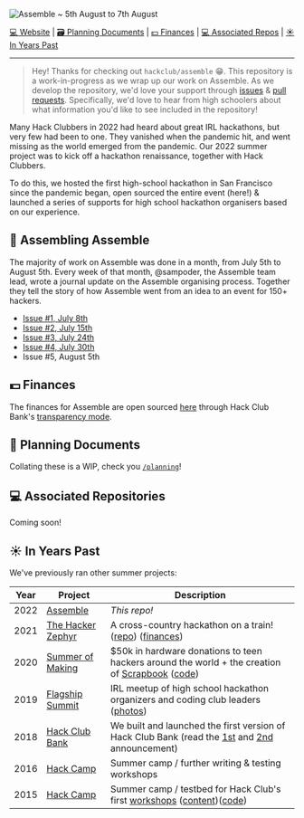 ![Assemble ~ 5th August to 7th August](https://cloud-lc9ubrbk8-hack-club-bot.vercel.app/0postcard__1-5.png)

[💻 Website](https://assemble.hackclub.com) | [🗃 Planning Documents](#-planning-documents) | [💵 Finances](#-finances) | [💻 Associated Repos](#-associated-repositories) | [☀️ In Years Past](#%EF%B8%8F-in-years-past)

---

> Hey! Thanks for checking out `hackclub/assemble` :grin:. This repository is a work-in-progress as we wrap up our work on Assemble. As we develop the repository, we'd love your support through [issues](https://github.com/hackclub/assemble/issues) & [pull requests](https://github.com/hackclub/assemble/pulls). Specifically, we'd love to hear from high schoolers about what information you'd like to see included in the repository! 

Many Hack Clubbers in 2022 had heard about great IRL hackathons, but very few had been to one. They vanished when the pandemic hit, and went missing as the world emerged from the pandemic. Our 2022 summer project was to kick off a hackathon renaissance, together with Hack Clubbers. 

To do this, we hosted the first high-school hackathon in San Francisco since the pandemic began, open sourced the entire event (here!) & launched a series of supports for high school hackathon organisers based on our experience.

## 📝 Assembling Assemble

The majority of work on Assemble was done in a month, from July 5th to August 5th. Every week of that month, @sampoder, the Assemble team lead, wrote a journal update on the Assemble organising process. Together they tell the story of how Assemble went from an idea to an event for 150+ hackers.

- [Issue #1, July 8th](updates/1.md)
- [Issue #2, July 15th](updates/2.md)
- [Issue #3, July 24th](updates/3.md)
- [Issue #4, July 30th](updates/4.md)
- Issue #5, August 5th

## 💵 Finances

The finances for Assemble are open sourced [here](https://bank.hackclub.com/assemble) through Hack Club Bank's [transparency mode](https://headwayapp.co/bank-changelog/transparent-finances-(optional-feature)-151427).

## 📄 Planning Documents

Collating these is a WIP, check you [`/planning`](/planning)!

## 💻 Associated Repositories

Coming soon!

## ☀️ In Years Past

We've previously ran other summer projects:

| Year | Project                                                        | Description                                                                                                                                                                                                                                                                           |
| ---- | -------------------------------------------------------------- | ------------------------------------------------------------------------------------------------------------------------------------------------------------------------------------------------------------------------------------------------------------------------------------- |
| 2022 | [Assemble](https://assemble.hackclub.com)                       | _This repo!_ |
| 2021 | [The Hacker Zephyr](https://github.com/hackclub/the-hacker-zephyr)                       | A cross-country hackathon on a train! ([repo](https://github.com/hackclub/the-hacker-zephyr)) ([finances](https://bank.hackclub.com/zephyr))                                                                                                                                                                                                                                                                           |
| 2020 | [Summer of Making](https://summer.hackclub.com)                | $50k in hardware donations to teen hackers around the world + the creation of [Scrapbook](https://scrapbook.hackclub.com) ([code](https://github.com/hackclub/scrapbook))                                                                                                             |
| 2019 | [Flagship Summit](https://flagship.hackclub.com)               | IRL meetup of high school hackathon organizers and coding club leaders ([photos](https://photos.google.com/share/AF1QipO3hb2mN-Q16icE-M16d-06uHyXLmvd3Rw6b_f_oosfAX9SnOvnouPOyO79P7pR7Q?key=anphZTNFUERPWXV3YnJQV2VzVVVFMFFVcGRDc3hB))                                                |
| 2018 | [Hack Club Bank](https://hackclub.com/bank/)                   | We built and launched the first version of Hack Club Bank (read the [1st](https://medium.com/hackclub/hack-club-bank-a-bank-for-student-hackers-e5d894ea5375) and [2nd](https://medium.com/hackclub/hack-club-bank-is-now-live-for-everyone-including-you-884f7f54836f) announcement) |
| 2016 | [Hack Camp](https://github.com/hackclub/camp/tree/master/2016) | Summer camp / further writing & testing workshops                                                                                                                                                                                                                                     |
| 2015 | [Hack Camp](https://github.com/hackclub/camp/tree/master/2015) | Summer camp / testbed for Hack Club's first [workshops](https://workshops.hackclub.com) ([content](https://github.com/hackclub/hackclub/tree/main/workshops#readme))([code](https://github.com/hackclub/workshops))                                                                   |
